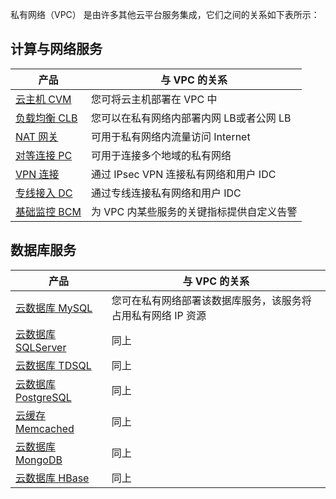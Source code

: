 ﻿私有网络（VPC） 是由许多其他云平台服务集成，它们之间的关系如下表所示：
 
## 计算与网络服务

| 产品 | 与 VPC 的关系 | 
|---------|---------|
|[云主机 CVM](/product/cvm.html)| 您可将云主机部署在 VPC 中 |
|[负载均衡 CLB](/product/clb.html?idx=2)|您可以在私有网络内部署内网 LB或者公网 LB|
|[NAT 网关](/product/nat.html)|可用于私有网络内流量访问 Internet|
|[对等连接 PC](/product/crc.html)|可用于连接多个地域的私有网络|
|[VPN 连接](/product/vpn.html)|通过 IPsec VPN 连接私有网络和用户 IDC|
|[专线接入 DC](/product/dc.html)|通过专线连接私有网络和用户 IDC|
|[基础监控 BCM](/product/bcm.html)|为 VPC 内某些服务的关键指标提供自定义告警|

## 数据库服务
|产品 |与 VPC 的关系 | 
|---------|---------|
|[云数据库 MySQL](/product/cdb.html)|您可在私有网络部署该数据库服务，该服务将占用私有网络 IP 资源|
|[云数据库 SQLServer](/product/sqlserver.html)|同上|
|[云数据库 TDSQL](/product/cdb.html)|同上|
|[云数据库 PostgreSQL](/product/postgresql.html)|同上|
|[云缓存 Memcached](/product/cmem.html)|同上|
|[云数据库 MongoDB](/product/mongodb.html)|同上|
|[云数据库 HBase](/product/HBase.html)|同上|

